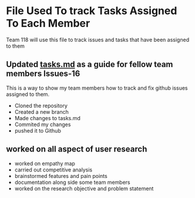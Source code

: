 # File Used To track Tasks Assigned To Each Member

Team 118 will use this file to track issues and tasks that have been assigned to them

## Updated [tasks.md](tasks.md "Click to open tasks.md") as a guide for fellow team members Issues-16

This is a way to show my team members how to track and fix github issues assigned to them.

- Cloned the repository
- Created a new branch
- Made changes to tasks.md
- Commited my changes
- pushed it to Github

## worked on all aspect of user research

- worked on empathy map
- carried out competitive analysis
- brainstormed features and pain points
- documentation along side some team members
- worked on the research objective and problem statement
